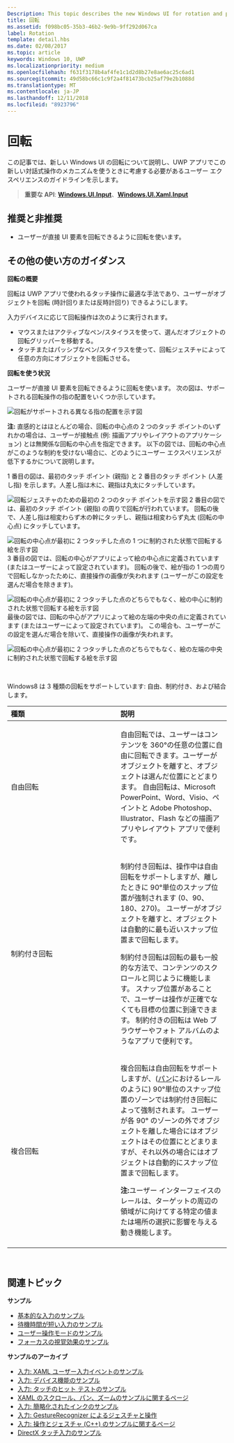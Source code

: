 ```yaml
---
Description: This topic describes the new Windows UI for rotation and provides user experience guidelines that should be considered when using this new interaction mechanism in your UWP app.
title: 回転
ms.assetid: f098bc05-35b3-46b2-9e9b-9ff292d067ca
label: Rotation
template: detail.hbs
ms.date: 02/08/2017
ms.topic: article
keywords: Windows 10, UWP
ms.localizationpriority: medium
ms.openlocfilehash: f631f3178b4af4fe1c1d2d8b27e8ae6ac25c6ad1
ms.sourcegitcommit: 49d58bc66c1c9f2a4f81473bcb25af79e2b1088d
ms.translationtype: MT
ms.contentlocale: ja-JP
ms.lasthandoff: 12/11/2018
ms.locfileid: "8923796"
---
```

# <a name="rotation"></a>回転


この記事では、新しい Windows UI の回転について説明し、UWP アプリでこの新しい対話式操作のメカニズムを使うときに考慮する必要があるユーザー エクスペリエンスのガイドラインを示します。

> **重要な API**: [**Windows.UI.Input**](https://msdn.microsoft.com/library/windows/apps/br242084)、[**Windows.UI.Xaml.Input**](https://msdn.microsoft.com/library/windows/apps/br227994)

## <a name="dos-and-donts"></a>推奨と非推奨

-   ユーザーが直接 UI 要素を回転できるように回転を使います。

## <a name="additional-usage-guidance"></a>その他の使い方のガイダンス


**回転の概要**

回転は UWP アプリで使われるタッチ操作に最適な手法であり、ユーザーがオブジェクトを回転 (時計回りまたは反時計回り) できるようにします。

入力デバイスに応じて回転操作は次のように実行されます。

-   マウスまたはアクティブなペン/スタイラスを使って、選んだオブジェクトの回転グリッパーを移動する。
-   タッチまたはパッシブなペン/スタイラスを使って、回転ジェスチャによって任意の方向にオブジェクトを回転させる。

**回転を使う状況**

ユーザーが直接 UI 要素を回転できるように回転を使います。 次の図は、サポートされる回転操作の指の配置をいくつか示しています。

![回転がサポートされる異なる指の配置を示す図](images/ux-rotate-positions.png)

**注:** 直感的とはほとんどの場合、回転の中心点の 2 つのタッチ ポイントのいずれかの場合は、ユーザーが接触点 (例: 描画アプリやレイアウトのアプリケーション) とは無関係な回転の中心点を指定できます。 以下の図では、回転の中心点がこのような制約を受けない場合に、どのようにユーザー エクスペリエンスが低下するかについて説明します。

1 番目の図は、最初のタッチ ポイント (親指) と 2 番目のタッチ ポイント (人差し指) を示します。人差し指は木に、親指は丸太にタッチしています。

![回転ジェスチャのための最初の 2 つのタッチ ポイントを示す図](images/ux-rotate-points1.png)
2 番目の図では、最初のタッチ ポイント (親指) の周りで回転が行われています。 回転の後で、人差し指は相変わらず木の幹にタッチし、親指は相変わらず丸太 (回転の中心点) にタッチしています。

![回転の中心点が最初に 2 つタッチした点の 1 つに制約された状態で回転する絵を示す図](images/ux-rotate-points2.png)
3 番目の図では、回転の中心がアプリによって絵の中心点に定義されています (またはユーザーによって設定されています)。 回転の後で、絵が指の 1 つの周りで回転しなかったために、直接操作の画像が失われます (ユーザーがこの設定を選んだ場合を除きます)。

![回転の中心点が最初に 2 つタッチした点のどちらでもなく、絵の中心に制約された状態で回転する絵を示す図](images/ux-rotate-points3.png)
最後の図では、回転の中心がアプリによって絵の左端の中央の点に定義されています (またはユーザーによって設定されています)。 この場合も、ユーザーがこの設定を選んだ場合を除いて、直接操作の画像が失われます。

![回転の中心点が最初に 2 つタッチした点のどちらでもなく、絵の左端の中央に制約された状態で回転する絵を示す図](images/ux-rotate-points4.png)

 

Windows8 は 3 種類の回転をサポートしています: 自由、制約付き、および結合します。

<table>
<colgroup>
<col width="50%" />
<col width="50%" />
</colgroup>
<thead>
<tr class="header">
<th align="left">種類</th>
<th align="left">説明</th>
</tr>
</thead>
<tbody>
<tr class="odd">
<td align="left">自由回転</td>
<td align="left"><p>自由回転では、ユーザーはコンテンツを 360°の任意の位置に自由に回転できます。ユーザーがオブジェクトを離すと、オブジェクトは選んだ位置にとどまります。 自由回転は、Microsoft PowerPoint、Word、Visio、ペイントと Adobe Photoshop、Illustrator、Flash などの描画アプリやレイアウト アプリで便利です。</p></td>
</tr>
<tr class="even">
<td align="left">制約付き回転</td>
<td align="left"><p>制約付き回転は、操作中は自由回転をサポートしますが、離したときに 90°単位のスナップ位置が強制されます (0、90、180、270)。 ユーザーがオブジェクトを離すと、オブジェクトは自動的に最も近いスナップ位置まで回転します。</p>
<p>制約付き回転は回転の最も一般的な方法で、コンテンツのスクロールと同じように機能します。 スナップ位置があることで、ユーザーは操作が正確でなくても目標の位置に到達できます。 制約付きの回転は Web ブラウザーやフォト アルバムのようなアプリで便利です。</p></td>
</tr>
<tr class="odd">
<td align="left">複合回転</td>
<td align="left"><p>複合回転は自由回転をサポートしますが、(<a href="guidelines-for-panning.md">パン</a>におけるレールのように) 90°単位のスナップ位置のゾーンでは制約付き回転によって強制されます。 ユーザーが各 90° のゾーンの外でオブジェクトを離した場合にはオブジェクトはその位置にとどまりますが、それ以外の場合にはオブジェクトは自動的にスナップ位置まで回転します。</p>
<div class="alert">
<strong>注:</strong>ユーザー インターフェイスのレールは、ターゲットの周辺の領域がに向けてする特定の値または場所の選択に影響を与える動き機能します。
</div>
<div>
 
</div></td>
</tr>
</tbody>
</table>

 

## <a name="related-topics"></a>関連トピック


**サンプル**
* [基本的な入力のサンプル](https://go.microsoft.com/fwlink/p/?LinkID=620302)
* [待機時間が短い入力のサンプル](https://go.microsoft.com/fwlink/p/?LinkID=620304)
* [ユーザー操作モードのサンプル](https://go.microsoft.com/fwlink/p/?LinkID=619894)
* [フォーカスの視覚効果のサンプル](https://go.microsoft.com/fwlink/p/?LinkID=619895)

**サンプルのアーカイブ**
* [入力: XAML ユーザー入力イベントのサンプル](https://go.microsoft.com/fwlink/p/?linkid=226855)
* [入力: デバイス機能のサンプル](https://go.microsoft.com/fwlink/p/?linkid=231530)
* [入力: タッチのヒット テストのサンプル](https://go.microsoft.com/fwlink/p/?linkid=231590)
* [XAML のスクロール、パン、ズームのサンプルに関するページ](https://go.microsoft.com/fwlink/p/?linkid=251717)
* [入力: 簡略化されたインクのサンプル](https://go.microsoft.com/fwlink/p/?linkid=246570)
* [入力: GestureRecognizer によるジェスチャと操作](https://go.microsoft.com/fwlink/p/?LinkId=264995)
* [入力: 操作とジェスチャ (C++) のサンプルに関するページ](https://go.microsoft.com/fwlink/p/?linkid=231605)
* [DirectX タッチ入力のサンプル](https://go.microsoft.com/fwlink/p/?LinkID=231627)
 

 





